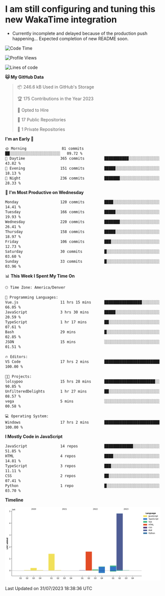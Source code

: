 # I am still configuring and tuning this new WakaTime integration
- Currently incomplete and delayed because of the production push happening... Expected completion of new README soon.
<!--START_SECTION:waka-->
![Code Time](http://img.shields.io/badge/Code%20Time-284%20hrs%2047%20mins-blue)

![Profile Views](http://img.shields.io/badge/Profile%20Views-0-blue)

![Lines of code](https://img.shields.io/badge/From%20Hello%20World%20I%27ve%20Written-8.8%20million%20lines%20of%20code-blue)

**🐱 My GitHub Data** 

> 📦 246.6 kB Used in GitHub's Storage 
 > 
> 🏆 175 Contributions in the Year 2023
 > 
> 💼 Opted to Hire
 > 
> 📜 17 Public Repositories 
 > 
> 🔑 1 Private Repositories 
 > 
**I'm an Early 🐤** 

```text
🌞 Morning                81 commits          ██░░░░░░░░░░░░░░░░░░░░░░░   09.72 % 
🌆 Daytime                365 commits         ███████████░░░░░░░░░░░░░░   43.82 % 
🌃 Evening                151 commits         █████░░░░░░░░░░░░░░░░░░░░   18.13 % 
🌙 Night                  236 commits         ███████░░░░░░░░░░░░░░░░░░   28.33 % 
```
📅 **I'm Most Productive on Wednesday** 

```text
Monday                   120 commits         ████░░░░░░░░░░░░░░░░░░░░░   14.41 % 
Tuesday                  166 commits         █████░░░░░░░░░░░░░░░░░░░░   19.93 % 
Wednesday                220 commits         ███████░░░░░░░░░░░░░░░░░░   26.41 % 
Thursday                 158 commits         █████░░░░░░░░░░░░░░░░░░░░   18.97 % 
Friday                   106 commits         ███░░░░░░░░░░░░░░░░░░░░░░   12.73 % 
Saturday                 30 commits          █░░░░░░░░░░░░░░░░░░░░░░░░   03.60 % 
Sunday                   33 commits          █░░░░░░░░░░░░░░░░░░░░░░░░   03.96 % 
```


📊 **This Week I Spent My Time On** 

```text
🕑︎ Time Zone: America/Denver

💬 Programming Languages: 
Vue.js                   11 hrs 15 mins      █████████████████░░░░░░░░   66.05 % 
JavaScript               3 hrs 30 mins       █████░░░░░░░░░░░░░░░░░░░░   20.59 % 
TypeScript               1 hr 17 mins        ██░░░░░░░░░░░░░░░░░░░░░░░   07.61 % 
Bash                     29 mins             █░░░░░░░░░░░░░░░░░░░░░░░░   02.85 % 
JSON                     15 mins             ░░░░░░░░░░░░░░░░░░░░░░░░░   01.51 % 

🔥 Editors: 
VS Code                  17 hrs 2 mins       █████████████████████████   100.00 % 

🐱‍💻 Projects: 
lolsypoo                 15 hrs 28 mins      ███████████████████████░░   90.85 % 
UnfilteredDelights       1 hr 27 mins        ██░░░░░░░░░░░░░░░░░░░░░░░   08.57 % 
vega                     5 mins              ░░░░░░░░░░░░░░░░░░░░░░░░░   00.58 % 

💻 Operating System: 
Windows                  17 hrs 2 mins       █████████████████████████   100.00 % 
```

**I Mostly Code in JavaScript** 

```text
JavaScript               14 repos            █████████████░░░░░░░░░░░░   51.85 % 
HTML                     4 repos             ████░░░░░░░░░░░░░░░░░░░░░   14.81 % 
TypeScript               3 repos             ███░░░░░░░░░░░░░░░░░░░░░░   11.11 % 
CSS                      2 repos             ██░░░░░░░░░░░░░░░░░░░░░░░   07.41 % 
Python                   1 repo              █░░░░░░░░░░░░░░░░░░░░░░░░   03.70 % 
```



**Timeline**

![Lines of Code chart](https://raw.githubusercontent.com/certifiedbice/certifiedbice/main/assets/bar_graph.png)


 Last Updated on 31/07/2023 18:38:36 UTC
<!--END_SECTION:waka-->
